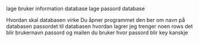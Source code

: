 lage bruker information database 
lage passord database

Hvordan skal databasen virke
    Du åpner programmet 
    den ber om navn på databasen
    passordet til databasen 
    hvordan lagrer jeg trenger noen rows det blir 
        brukernavn passord og mailen du bruker hvor passord blir key kanskje